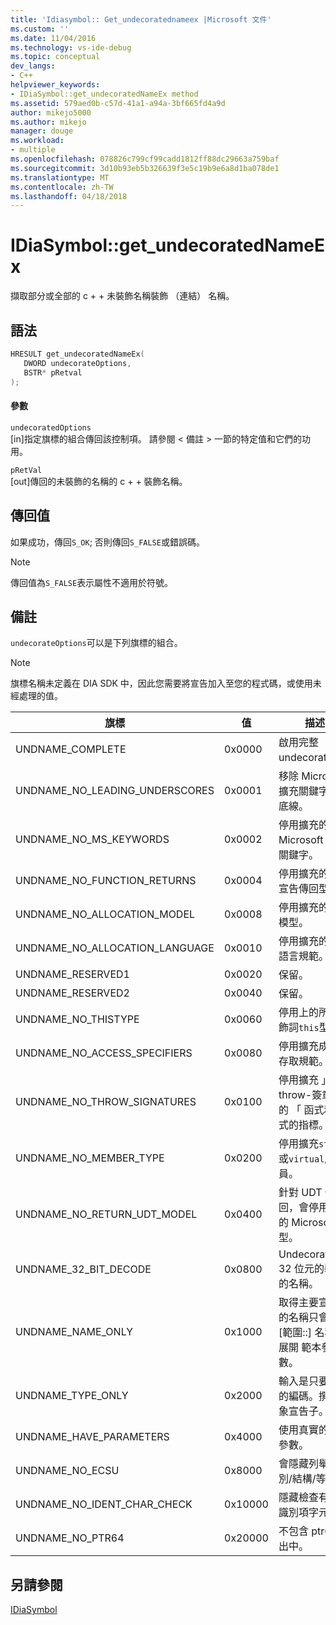 ```yaml
---
title: 'Idiasymbol:: Get_undecoratednameex |Microsoft 文件'
ms.custom: ''
ms.date: 11/04/2016
ms.technology: vs-ide-debug
ms.topic: conceptual
dev_langs:
- C++
helpviewer_keywords:
- IDiaSymbol::get_undecoratedNameEx method
ms.assetid: 579aed0b-c57d-41a1-a94a-3bf665fd4a9d
author: mikejo5000
ms.author: mikejo
manager: douge
ms.workload:
- multiple
ms.openlocfilehash: 078826c799cf99cadd1812ff88dc29663a759baf
ms.sourcegitcommit: 3d10b93eb5b326639f3e5c19b9e6a8d1ba078de1
ms.translationtype: MT
ms.contentlocale: zh-TW
ms.lasthandoff: 04/18/2018
---
```

# <a name="idiasymbolgetundecoratednameex"></a>IDiaSymbol::get_undecoratedNameEx
擷取部分或全部的 c + + 未裝飾名稱裝飾 （連結） 名稱。  
  
## <a name="syntax"></a>語法  
  
```C++  
HRESULT get_undecoratedNameEx(   
   DWORD undecorateOptions,  
   BSTR* pRetval  
);  
```  
  
#### <a name="parameters"></a>參數  
 `undecoratedOptions`  
 [in]指定旗標的組合傳回該控制項。 請參閱 < 備註 > 一節的特定值和它們的功用。  
  
 `pRetVal`  
 [out]傳回的未裝飾的名稱的 c + + 裝飾名稱。  
  
## <a name="return-value"></a>傳回值  
 如果成功，傳回`S_OK`; 否則傳回`S_FALSE`或錯誤碼。  
  
> [!NOTE]
>  傳回值為`S_FALSE`表示屬性不適用於符號。  
  
## <a name="remarks"></a>備註  
 `undecorateOptions`可以是下列旗標的組合。  
  
> [!NOTE]
>  旗標名稱未定義在 DIA SDK 中，因此您需要將宣告加入至您的程式碼，或使用未經處理的值。  
  
|旗標|值|描述|  
|----------|-----------|-----------------|  
|UNDNAME_COMPLETE|0x0000|啟用完整 undecoration。|  
|UNDNAME_NO_LEADING_UNDERSCORES|0x0001|移除 Microsoft 擴充關鍵字前置底線。|  
|UNDNAME_NO_MS_KEYWORDS|0x0002|停用擴充的 Microsoft 擴充關鍵字。|  
|UNDNAME_NO_FUNCTION_RETURNS|0x0004|停用擴充的主要宣告傳回型別。|  
|UNDNAME_NO_ALLOCATION_MODEL|0x0008|停用擴充的宣告模型。|  
|UNDNAME_NO_ALLOCATION_LANGUAGE|0x0010|停用擴充的宣告語言規範。|  
|UNDNAME_RESERVED1|0x0020|保留。|  
|UNDNAME_RESERVED2|0x0040|保留。|  
|UNDNAME_NO_THISTYPE|0x0060|停用上的所有修飾詞`this`型別。|  
|UNDNAME_NO_ACCESS_SPECIFIERS|0x0080|停用擴充成員的存取規範。|  
|UNDNAME_NO_THROW_SIGNATURES|0x0100|停用擴充 」 throw-簽章中的 「 函式和函式的指標。|  
|UNDNAME_NO_MEMBER_TYPE|0x0200|停用擴充`static`或`virtual`成員。|  
|UNDNAME_NO_RETURN_UDT_MODEL|0x0400|針對 UDT 傳回，會停用擴充的 Microsoft 模型。|  
|UNDNAME_32_BIT_DECODE|0x0800|Undecorates 32 位元的裝飾的名稱。|  
|UNDNAME_NAME_ONLY|0x1000|取得主要宣告; 的名稱只會傳回 [範圍::] 名稱。  展開 範本參數。|  
|UNDNAME_TYPE_ONLY|0x2000|輸入是只要類型的編碼。撰寫抽象宣告子。|  
|UNDNAME_HAVE_PARAMETERS|0x4000|使用真實的樣板參數。|  
|UNDNAME_NO_ECSU|0x8000|會隱藏列舉/類別/結構/等位。|  
|UNDNAME_NO_IDENT_CHAR_CHECK|0x10000|隱藏檢查有效的識別項字元。|  
|UNDNAME_NO_PTR64|0x20000|不包含 ptr64 輸出中。|  
  
## <a name="see-also"></a>另請參閱  
 [IDiaSymbol](../../debugger/debug-interface-access/idiasymbol.md)